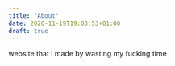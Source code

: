 ```yaml
---
title: "About"
date: 2020-11-19T19:03:53+01:00
draft: true
---
```

website that i made by wasting my fucking time

